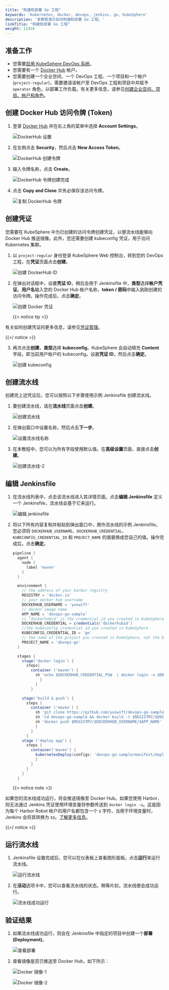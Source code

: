 ```yaml
---
title: "构建和部署 Go 工程"
keywords: 'Kubernetes, docker, devops, jenkins, go, KubeSphere'
description: '本教程演示如何构建和部署 Go 工程。'
linkTitle: "构建和部署 Go 工程"
weight: 11410
---
```


## 准备工作

- 您需要[启用 KubeSphere DevOps 系统](../../../pluggable-components/devops/)。
- 您需要有一个 [Docker Hub](https://hub.docker.com/) 帐户。
- 您需要创建一个企业空间、一个 DevOps 工程、一个项目和一个帐户 (`project-regular`)，需要邀请该帐户至 DevOps 工程和项目中并赋予 `operator` 角色，以部署工作负载。有关更多信息，请参见[创建企业空间、项目、帐户和角色](../../../quick-start/create-workspace-and-project/)。

## 创建 Docker Hub 访问令牌 (Token)

1. 登录 [Docker Hub](https://hub.docker.com/) 并在右上角的菜单中选择 **Account Settings**。

   ![DockerHub 设置](/images/docs/zh-cn/devops-user-guide/examples/build-and-deploy-a-go-project/dockerhub-settings.PNG)

2. 在左侧点击 **Security**，然后点击 **New Access Token**。

   ![DockerHub 创建令牌](/images/docs/zh-cn/devops-user-guide/examples/build-and-deploy-a-go-project/dockerhub-create-token.PNG)

3. 输入令牌名称，点击 **Create**。

   ![DockerHub 令牌创建完成](/images/docs/zh-cn/devops-user-guide/examples/build-and-deploy-a-go-project/dockerhub-token-ok.PNG)

4. 点击 **Copy and Close** 并务必保存该访问令牌。

   ![复制 DockerHub 令牌](/images/docs/zh-cn/devops-user-guide/examples/build-and-deploy-a-go-project/dockerhub-token-copy.PNG)

## 创建凭证

您需要在 KubeSphere 中为已创建的访问令牌创建凭证，以便流水线能够向 Docker Hub 推送镜像。此外，您还需要创建 kubeconfig 凭证，用于访问 Kubernetes 集群。

1. 以 `project-regular` 身份登录 KubeSphere Web 控制台，转到您的 DevOps 工程，在**凭证**页面点击**创建**。

   ![创建 DockerHub ID](/images/docs/zh-cn/devops-user-guide/examples/build-and-deploy-a-go-project/create-dockerhub-id.PNG)

2. 在弹出对话框中，设置**凭证 ID**，稍后会用于 Jenkinsfile 中，**类型**选择**帐户凭证**。**用户名**输入您的 Docker Hub 帐户名称，**token / 密码**中输入刚刚创建的访问令牌。操作完成后，点击**确定**。

   ![创建 Docker 凭证](/images/docs/zh-cn/devops-user-guide/examples/build-and-deploy-a-go-project/credential-docker-create.PNG)

   {{< notice tip >}}

有关如何创建凭证的更多信息，请参见[凭证管理](../../../devops-user-guide/how-to-use/credential-management/)。

   {{</ notice >}}

3. 再次点击**创建**，**类型**选择 **kubeconfig**。KubeSphere 会自动填充 **Content** 字段，即当前用户帐户的 kubeconfig。设置**凭证 ID**，然后点击**确定**。

   ![创建 kubeconfig](/images/docs/zh-cn/devops-user-guide/examples/build-and-deploy-a-go-project/create-kubeconfig.PNG)

## 创建流水线

创建完上述凭证后，您可以按照以下步骤使用示例 Jenkinsfile 创建流水线。

1. 要创建流水线，请在**流水线**页面点击**创建**。

   ![创建流水线](/images/docs/zh-cn/devops-user-guide/examples/build-and-deploy-a-go-project/create-pipeline.PNG)

2. 在弹出窗口中设置名称，然后点击**下一步**。

   ![设置流水线名称](/images/docs/zh-cn/devops-user-guide/examples/build-and-deploy-a-go-project/set-pipeline-name.PNG)

3. 在本教程中，您可以为所有字段使用默认值。在**高级设置**页面，直接点击**创建**。

   ![创建流水线-2](/images/docs/zh-cn/devops-user-guide/examples/build-and-deploy-a-go-project/create-pipeline-2.PNG)

## 编辑 Jenkinsfile

1. 在流水线列表中，点击该流水线进入其详情页面。点击**编辑 Jenkinsfile** 定义一个 Jenkinsfile，流水线会基于它来运行。

   ![编辑 jenkinsfile](/images/docs/zh-cn/devops-user-guide/examples/build-and-deploy-a-go-project/edit-jenkinsfile.PNG)

2. 将以下所有内容复制并粘贴到弹出窗口中，用作流水线的示例 Jenkinsfile。您必须将 `DOCKERHUB_USERNAME`、`DOCKERHUB_CREDENTIAL`、`KUBECONFIG_CREDENTIAL_ID` 和 `PROJECT_NAME` 的值替换成您自己的值。操作完成后，点击**确定**。

   ```groovy
   pipeline {  
     agent {
       node {
         label 'maven'
       }
     }

     environment {
       // the address of your harbor registry
       REGISTRY = 'docker.io'
       // your docker hub username
       DOCKERHUB_USERNAME = 'yuswift'
       // docker image name
       APP_NAME = 'devops-go-sample'
       // ‘dockerhubid’ is the credential id you created in KubeSphere for docker access token
       DOCKERHUB_CREDENTIAL = credentials('dockerhubid')
       //the kubeconfig credential id you created in KubeSphere
       KUBECONFIG_CREDENTIAL_ID = 'go'
       // the name of the project you created in KubeSphere, not the DevOps project name
       PROJECT_NAME = 'devops-go'
     }

     stages {
       stage('docker login') {
         steps{
           container ('maven') {
             sh 'echo $DOCKERHUB_CREDENTIAL_PSW  | docker login -u $DOCKERHUB_CREDENTIAL_USR --password-stdin'
               }
             }  
           }

       stage('build & push') {
         steps {
           container ('maven') {
             sh 'git clone https://github.com/yuswift/devops-go-sample.git'
             sh 'cd devops-go-sample && docker build -t $REGISTRY/$DOCKERHUB_USERNAME/$APP_NAME .'
             sh 'docker push $REGISTRY/$DOCKERHUB_USERNAME/$APP_NAME'
             }
           }
         }
       stage ('deploy app') {
         steps {
           container('maven') {
             kubernetesDeploy(configs: 'devops-go-sample/manifest/deploy.yaml', kubeconfigId: "$KUBECONFIG_CREDENTIAL_ID")
             }
           }
         }
       }
     }
   ```

   {{< notice note >}}

如果您的流水线成功运行，将会推送镜像至 Docker Hub。如果您使用 Harbor，则无法通过 Jenkins 凭证使用环境变量将参数传送到 `docker login -u`。这是因为每个 Harbor Robot 帐户的用户名都包含一个 `$` 字符，当用于环境变量时，Jenkins 会将其转换为 `$$`。[了解更多信息](https://number1.co.za/rancher-cannot-use-harbor-robot-account-imagepullbackoff-pull-access-denied/)。

   {{</ notice >}}

## 运行流水线

1. Jenkinsfile 设置完成后，您可以在仪表板上查看图形面板。点击**运行**来运行流水线。

   ![运行流水线](/images/docs/zh-cn/devops-user-guide/examples/build-and-deploy-a-go-project/run-pipeline.PNG)

2. 在**活动**选项卡中，您可以查看流水线的状态。稍等片刻，流水线便会成功运行。

   ![流水线成功运行](/images/docs/zh-cn/devops-user-guide/examples/build-and-deploy-a-go-project/pipeline-running.PNG)


## 验证结果

1. 如果流水线成功运行，则会在 Jenkinsfile 中指定的项目中创建一个**部署 (Deployment)**。

   ![查看部署](/images/docs/zh-cn/devops-user-guide/examples/build-and-deploy-a-go-project/view-deployment.PNG)

2. 查看镜像是否已推送至 Docker Hub，如下所示：

   ![Docker 镜像-1](/images/docs/zh-cn/devops-user-guide/examples/build-and-deploy-a-go-project/docker-image-1.PNG)

   ![Docker 镜像-2](/images/docs/zh-cn/devops-user-guide/examples/build-and-deploy-a-go-project/docker-image-2.PNG)
   
   
